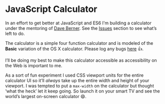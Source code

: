 # JavaScript Calculator

In an effort to get better at JavaScript and ES6 I'm building a calculator under the mentoring of [Dave Berner](http://davidberner.co.uk/). See the [Issues](https://github.com/chris-pearce/javascript-calculator/issues) section to see what’s left to do.

The calculator is a simple four function calculator and is modeled of the **Basic** variation of the OS X calculator. Please log any bugs [here](https://github.com/chris-pearce/javascript-calculator/issues) 👍.

I’ll be doing my best to make this calculator accessible as accessibility on the Web is important to me. 

As a sort of fun experiment I used CSS viewport units for the entire calculator UI so it’ll _always_ take up the entire width and height of your viewport. I was tempted to put a `max-width` on the calculator but thought ‘what the heck’ let it keep going. So launch it on your smart TV and see the world’s largest on-screen calculator 😄.

